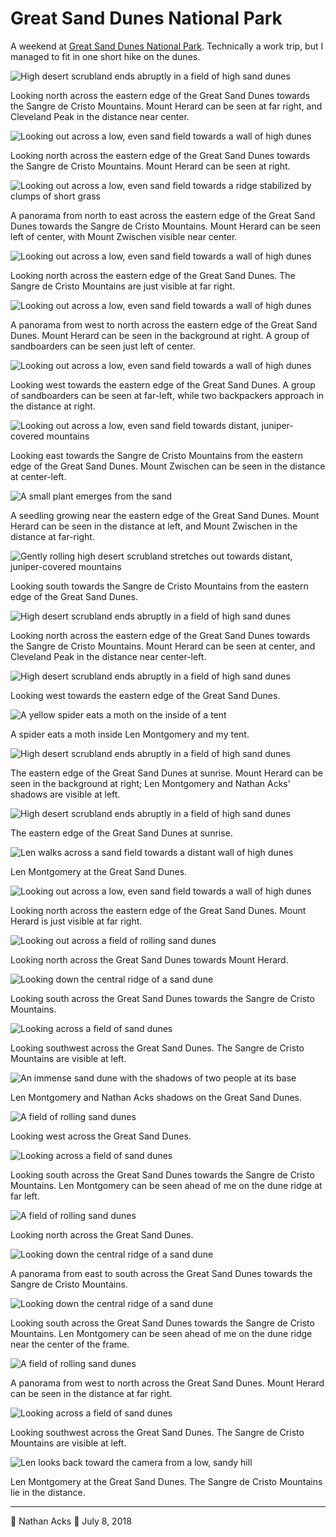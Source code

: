 # Great Sand Dunes National Park

A weekend at [Great Sand Dunes National Park](https://www.nps.gov/grsa/index.htm). Technically a work trip, but I managed to fit in one short hike on the dunes.

![High desert scrubland ends abruptly in a field of high sand dunes](assets/36f1218fb30c9b9165e4ae7a5165477f.webp)

Looking north across the eastern edge of the Great Sand Dunes towards the Sangre de Cristo Mountains. Mount Herard can be seen at far right, and Cleveland Peak in the distance near center.

![Looking out across a low, even sand field towards a wall of high dunes](assets/35333bf6248501088491b99b2621c744.webp)

Looking north across the eastern edge of the Great Sand Dunes towards the Sangre de Cristo Mountains. Mount Herard can be seen at right.

![Looking out across a low, even sand field towards a ridge stabilized by clumps of short grass](assets/e1507cecd973eea8ad07afc7d2d36cf6.webp)

A panorama from north to east across the eastern edge of the Great Sand Dunes towards the Sangre de Cristo Mountains. Mount Herard can be seen left of center, with Mount Zwischen visible near center.

![Looking out across a low, even sand field towards a wall of high dunes](assets/38e082bc96b102139d5e147af27e6f15.webp)

Looking north across the eastern edge of the Great Sand Dunes. The Sangre de Cristo Mountains are just visible at far right.

![Looking out across a low, even sand field towards a wall of high dunes](assets/7c2b842234820c11dc4f3104e35f32a7.webp)

A panorama from west to north across the eastern edge of the Great Sand Dunes. Mount Herard can be seen in the background at right. A group of sandboarders can be seen just left of center.

![Looking out across a low, even sand field towards a wall of high dunes](assets/fe74ffac1b6cbb0d17c2f85658e7c4e9.webp)

Looking west towards the eastern edge of the Great Sand Dunes. A group of sandboarders can be seen at far-left, while two backpackers approach in the distance at right.

![Looking out across a low, even sand field towards distant, juniper-covered mountains](assets/6ee7f67b188b1344214b5b7cf841b01b.webp)

Looking east towards the Sangre de Cristo Mountains from the eastern edge of the Great Sand Dunes. Mount Zwischen can be seen in the distance at center-left.

![A small plant emerges from the sand](assets/858f3954f9ee53e3b4dd42714dc5e2a8.webp)

A seedling growing near the eastern edge of the Great Sand Dunes. Mount Herard can be seen in the distance at left, and Mount Zwischen in the distance at far-right.

![Gently rolling high desert scrubland stretches out towards distant, juniper-covered mountains](assets/8ed6e6bd6f738ba438039982d2796614.webp)

Looking south towards the Sangre de Cristo Mountains from the eastern edge of the Great Sand Dunes.

![High desert scrubland ends abruptly in a field of high sand dunes](assets/63bb4ec2822011c523bfcf98fd7a7527.webp)

Looking north across the eastern edge of the Great Sand Dunes towards the Sangre de Cristo Mountains. Mount Herard can be seen at center, and Cleveland Peak in the distance near center-left.

![High desert scrubland ends abruptly in a field of high sand dunes](assets/0f06e52304b4f10dbe8b5e2008b73411.webp)

Looking west towards the eastern edge of the Great Sand Dunes.

![A yellow spider eats a moth on the inside of a tent](assets/fb5e5728b662e58cd1be987d274d6e1c.webp)

A spider eats a moth inside Len Montgomery and my tent.

![High desert scrubland ends abruptly in a field of high sand dunes](assets/ca1eceeb69303f99ccdb4f72d39b6ce4.webp)

The eastern edge of the Great Sand Dunes at sunrise. Mount Herard can be seen in the background at right; Len Montgomery and Nathan Acks’ shadows are visible at left.

![High desert scrubland ends abruptly in a field of high sand dunes](assets/6bac620a34c4491c7da82e51fe4c2229.webp)

The eastern edge of the Great Sand Dunes at sunrise.

![Len walks across a sand field towards a distant wall of high dunes](assets/85abe6950c7d7691f2b81466efd840f0.webp)

Len Montgomery at the Great Sand Dunes.

![Looking out across a low, even sand field towards a wall of high dunes](assets/e909ff23eedb439f52d006a103320313.webp)

Looking north across the eastern edge of the Great Sand Dunes. Mount Herard is just visible at far right.

![Looking out across a field of rolling sand dunes](assets/65e8f6736091ebb5e7bcc185e7dd553b.webp)

Looking north across the Great Sand Dunes towards Mount Herard.

![Looking down the central ridge of a sand dune](assets/68aa760686d35440b2b1e26eb39617df.webp)

Looking south across the Great Sand Dunes towards the Sangre de Cristo Mountains.

![Looking across a field of sand dunes](assets/c4b96353f16dc6118cb9c01f6aac1af7.webp)

Looking southwest across the Great Sand Dunes. The Sangre de Cristo Mountains are visible at left.

![An immense sand dune with the shadows of two people at its base](assets/4fcbc2f2f225c9b4e31e453db14b6dc2.webp)

Len Montgomery and Nathan Acks shadows on the Great Sand Dunes.

![A field of rolling sand dunes](assets/625b5ac66d4d16411817a2a9aff6023c.webp)

Looking west across the Great Sand Dunes.

![Looking across a field of sand dunes](assets/a061df5271408bca3c6199b80d38ad3c.webp)

Looking south across the Great Sand Dunes towards the Sangre de Cristo Mountains. Len Montgomery can be seen ahead of me on the dune ridge at far left.

![A field of rolling sand dunes](assets/bd2f1908a5de38994ef9fada9dbd25de.webp)

Looking north across the Great Sand Dunes.

![Looking down the central ridge of a sand dune](assets/535d4db3e772c57c5f072ac1a9efed91.webp)

A panorama from east to  south across the Great Sand Dunes towards the Sangre de Cristo Mountains.

![Looking down the central ridge of a sand dune](assets/620641ca7cb763d1f20e3a9febbbff77.webp)

Looking south across the Great Sand Dunes towards the Sangre de Cristo Mountains. Len Montgomery can be seen ahead of me on the dune ridge near the center of the frame.

![A field of rolling sand dunes](assets/d25d1007e962492eb1caa59e5d09ceb3.webp)

A panorama from west to north across the Great Sand Dunes. Mount Herard can be seen in the distance at far right.

![Looking across a field of sand dunes](assets/4dc8435151dd4ed4a44bd1397c364bc6.webp)

Looking southwest across the Great Sand Dunes. The Sangre de Cristo Mountains are visible at left.

![Len looks back toward the camera from a low, sandy hill](assets/5039f7444c31e93a4ee7625f6e8bff66.webp)

Len Montgomery at the Great Sand Dunes. The Sangre de Cristo Mountains lie in the distance.

- - - -

👤 Nathan Acks
📅 July 8, 2018
